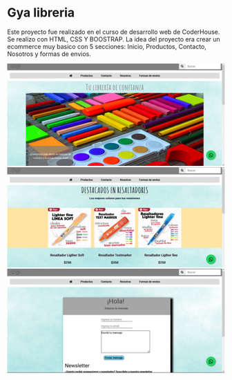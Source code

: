 # Gya libreria
Este proyecto fue realizado en el curso de desarrollo web de CoderHouse. Se realizo con HTML, CSS Y BOOSTRAP.
La idea del proyecto era crear un ecommerce muy basico con 5 secciones: Inicio, Productos, Contacto, Nosotros y formas de envios.

![foto](IMG/foto1.png)
![foto](IMG/foto2.png)
![foto](IMG/foto3.png)
